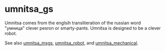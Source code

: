 # umnitsa_gs
Umnitsa comes from the englsih transliteration of the russian word "умница" clever pesron or smarty-pants. Umnitsa is designed to be a clever robot.  
  
See also [umnitsa_msgs](https://github.com/betaBison/umnitsa_msgs), [umnitsa_robot](https://github.com/betaBison/umnitsa_robot), and [umnitsa_mechanical](https://github.com/betaBison/umnitsa_mechanical).
